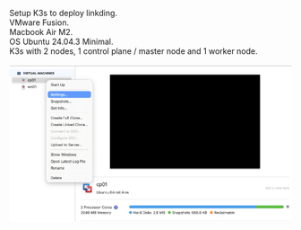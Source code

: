 Setup K3s to deploy linkding. <br>
VMware Fusion. <br>
Macbook Air M2. <br>
OS Ubuntu 24.04.3 Minimal. <br>
K3s with 2 nodes, 1 control plane / master node and 1 worker node. <br>
<br>
![Alt text](images/VMware_Fusion_Main.png)
